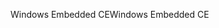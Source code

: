 <span data-ttu-id="bcfe8-101">Windows Embedded CE</span><span class="sxs-lookup"><span data-stu-id="bcfe8-101">Windows Embedded CE</span></span>